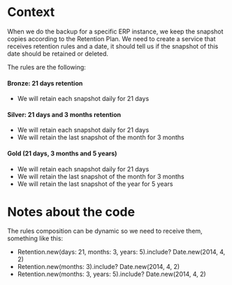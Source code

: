 # Context

When we do the backup for a specific ERP instance, we keep the snapshot copies according to the Retention Plan.
We need to create a service that receives retention rules and a date, it should tell us if the snapshot of this date should be retained or deleted.

The rules are the following:

#### Bronze: 21 days retention

- We will retain each snapshot daily for 21 days

#### Silver: 21 days and 3 months retention

- We will retain each snapshot daily for 21 days
- We will retain the last snapshot of the month for 3 months

#### Gold (21 days, 3 months and 5 years)

- We will retain each snapshot daily for 21 days
- We will retain the last snapshot of the month for 3 months
- We will retain the last snapshot of the year for 5 years

# Notes about the code

The rules composition can be dynamic so we need to receive them, something like this:

- Retention.new(days: 21, months: 3, years: 5).include? Date.new(2014, 4, 2)
- Retention.new(months: 3).include? Date.new(2014, 4, 2)
- Retention.new(months: 3, years: 5).include? Date.new(2014, 4, 2)
